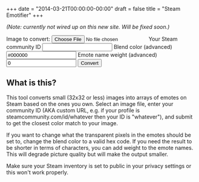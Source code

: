 +++
date = "2014-03-21T00:00:00-00:00"
draft = false
title = "Steam Emotifier"
+++

_(Note: currently not wired up on this new site. Will be fixed soon.)_

<form method="POST" enctype="multipart/form-data">
    <label>
        Image to convert:
        <input type="file" name="image" />
    </label>
    <label>
        Your Steam community ID
        <input type="text" name="user" />
    </label>
    <label>
        Blend color (advanced)
        <input type="text" value="#000000" name="blend" />
    </label>
    <label>
        Emote name weight (advanced)
        <input type="text" value="0" name="weight" />
    </label>
    <label>
        <input type="submit" value="Convert" />
    </label>
</form>


## What is this?

This tool converts small (32x32 or less) images into arrays of emotes on Steam based on the ones
you own. Select an image file, enter your community ID (AKA custom URL, e.g. if your profile is
steamcommunity.com/id/whatever then your ID is "whatever"), and submit to get the closest color
match to your image.

If you want to change what the transparent pixels in the emotes should be set to, change the blend
color to a valid hex code. If you need the result to be shorter in terms of characters, you can add
weight to the emote names. This will degrade picture quality but will make the output smaller.

Make sure your Steam inventory is set to public in your privacy settings or this won't work properly.

